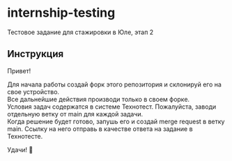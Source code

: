 # internship-testing
Тестовое задание для стажировки в Юле, этап 2

## Инструкция
Привет!

Для начала работы создай форк этого репозитория и склонируй его на свое устройство.<br />
Все дальнейшие действия производи только в своем форке.<br />
Условия задач содержатся в системе Технотест. Пожалуйста, заводи отдельную ветку от main для каждой задачи.<br />
Когда решение будет готово, запушь его и создай merge request в ветку main. Ссылку на него отправь в качестве ответа на задание в Технотесте.<br />

Удачи! :dizzy:
